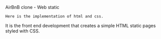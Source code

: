 AirBnB clone - Web static

	Here is the implementation of html and css.
It is the front end development that creates a simple HTML static pages styled with CSS.
